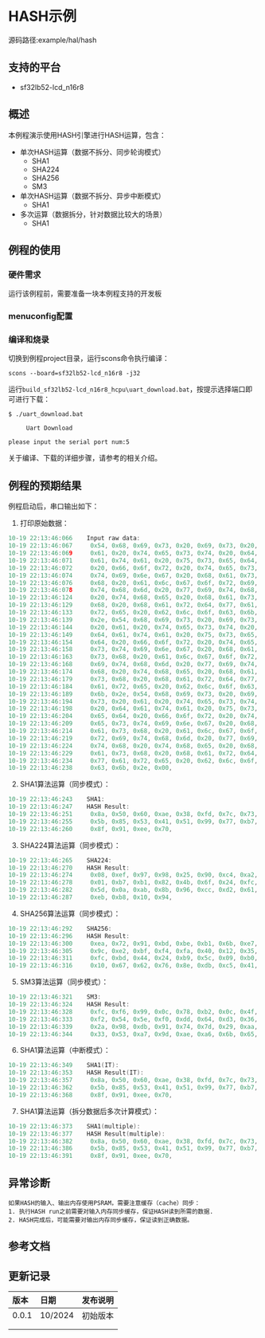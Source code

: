 # HASH示例
源码路径:example/hal/hash
## 支持的平台
<!-- 支持哪些板子和芯片平台 -->
+ sf32lb52-lcd_n16r8

## 概述
<!-- 例程简介 -->
本例程演示使用HASH引擎进行HASH运算，包含：
+ 单次HASH运算（数据不拆分、同步轮询模式）
     - SHA1
     - SHA224
     - SHA256
     - SM3
+ 单次HASH运算（数据不拆分、异步中断模式）
     - SHA1
+ 多次运算（数据拆分，针对数据比较大的场景）
     - SHA1

## 例程的使用
<!-- 说明如何使用例程，比如连接哪些硬件管脚观察波形，编译和烧写可以引用相关文档。
对于rt_device的例程，还需要把本例程用到的配置开关列出来，比如PWM例程用到了PWM1，需要在onchip菜单里使能PWM1 -->

### 硬件需求
运行该例程前，需要准备一块本例程支持的开发板

### menuconfig配置


### 编译和烧录
切换到例程project目录，运行scons命令执行编译：
```
scons --board=sf32lb52-lcd_n16r8 -j32
```
运行`build_sf32lb52-lcd_n16r8_hcpu\uart_download.bat`，按提示选择端口即可进行下载：
```
$ ./uart_download.bat

     Uart Download

please input the serial port num:5
```
关于编译、下载的详细步骤，请参考[](/quickstart/get-started.md)的相关介绍。

## 例程的预期结果
<!-- 说明例程运行结果，比如哪几个灯会亮，会打印哪些log，以便用户判断例程是否正常运行，运行结果可以结合代码分步骤说明 -->
例程启动后，串口输出如下：
1. 打印原始数据：
```c
10-19 22:13:46:066    Input raw data:
10-19 22:13:46:067     0x54, 0x68, 0x69, 0x73, 0x20, 0x69, 0x73, 0x20,
10-19 22:13:46:069     0x61, 0x20, 0x74, 0x65, 0x73, 0x74, 0x20, 0x64,
10-19 22:13:46:071     0x61, 0x74, 0x61, 0x20, 0x75, 0x73, 0x65, 0x64,
10-19 22:13:46:072     0x20, 0x66, 0x6f, 0x72, 0x20, 0x74, 0x65, 0x73,
10-19 22:13:46:074     0x74, 0x69, 0x6e, 0x67, 0x20, 0x68, 0x61, 0x73,
10-19 22:13:46:076     0x68, 0x20, 0x61, 0x6c, 0x67, 0x6f, 0x72, 0x69,
10-19 22:13:46:078     0x74, 0x68, 0x6d, 0x20, 0x77, 0x69, 0x74, 0x68,
10-19 22:13:46:124     0x20, 0x74, 0x68, 0x65, 0x20, 0x68, 0x61, 0x73,
10-19 22:13:46:129     0x68, 0x20, 0x68, 0x61, 0x72, 0x64, 0x77, 0x61,
10-19 22:13:46:133     0x72, 0x65, 0x20, 0x62, 0x6c, 0x6f, 0x63, 0x6b,
10-19 22:13:46:139     0x2e, 0x54, 0x68, 0x69, 0x73, 0x20, 0x69, 0x73,
10-19 22:13:46:144     0x20, 0x61, 0x20, 0x74, 0x65, 0x73, 0x74, 0x20,
10-19 22:13:46:149     0x64, 0x61, 0x74, 0x61, 0x20, 0x75, 0x73, 0x65,
10-19 22:13:46:154     0x64, 0x20, 0x66, 0x6f, 0x72, 0x20, 0x74, 0x65,
10-19 22:13:46:158     0x73, 0x74, 0x69, 0x6e, 0x67, 0x20, 0x68, 0x61,
10-19 22:13:46:163     0x73, 0x68, 0x20, 0x61, 0x6c, 0x67, 0x6f, 0x72,
10-19 22:13:46:168     0x69, 0x74, 0x68, 0x6d, 0x20, 0x77, 0x69, 0x74,
10-19 22:13:46:174     0x68, 0x20, 0x74, 0x68, 0x65, 0x20, 0x68, 0x61,
10-19 22:13:46:179     0x73, 0x68, 0x20, 0x68, 0x61, 0x72, 0x64, 0x77,
10-19 22:13:46:184     0x61, 0x72, 0x65, 0x20, 0x62, 0x6c, 0x6f, 0x63,
10-19 22:13:46:189     0x6b, 0x2e, 0x54, 0x68, 0x69, 0x73, 0x20, 0x69,
10-19 22:13:46:194     0x73, 0x20, 0x61, 0x20, 0x74, 0x65, 0x73, 0x74,
10-19 22:13:46:198     0x20, 0x64, 0x61, 0x74, 0x61, 0x20, 0x75, 0x73,
10-19 22:13:46:204     0x65, 0x64, 0x20, 0x66, 0x6f, 0x72, 0x20, 0x74,
10-19 22:13:46:209     0x65, 0x73, 0x74, 0x69, 0x6e, 0x67, 0x20, 0x68,
10-19 22:13:46:214     0x61, 0x73, 0x68, 0x20, 0x61, 0x6c, 0x67, 0x6f,
10-19 22:13:46:219     0x72, 0x69, 0x74, 0x68, 0x6d, 0x20, 0x77, 0x69,
10-19 22:13:46:224     0x74, 0x68, 0x20, 0x74, 0x68, 0x65, 0x20, 0x68,
10-19 22:13:46:229     0x61, 0x73, 0x68, 0x20, 0x68, 0x61, 0x72, 0x64,
10-19 22:13:46:234     0x77, 0x61, 0x72, 0x65, 0x20, 0x62, 0x6c, 0x6f,
10-19 22:13:46:238     0x63, 0x6b, 0x2e, 0x00,
```
2. SHA1算法运算（同步模式）：
```c
10-19 22:13:46:243    SHA1:
10-19 22:13:46:247    HASH Result:
10-19 22:13:46:251     0x8a, 0x50, 0x60, 0xae, 0x38, 0xfd, 0x7c, 0x73,
10-19 22:13:46:255     0x5b, 0x85, 0x53, 0x41, 0x51, 0x99, 0x77, 0xb7,
10-19 22:13:46:260     0x8f, 0x91, 0xee, 0x70,
```
3. SHA224算法运算（同步模式）：
```c
10-19 22:13:46:265    SHA224:
10-19 22:13:46:270    HASH Result:
10-19 22:13:46:274     0x08, 0xef, 0x97, 0x98, 0x25, 0x90, 0xc4, 0xa2,
10-19 22:13:46:278     0x01, 0xb7, 0xb1, 0x82, 0x4b, 0x6f, 0x24, 0xfc,
10-19 22:13:46:282     0x5d, 0x0a, 0xab, 0x8b, 0x96, 0xcc, 0xd2, 0x61,
10-19 22:13:46:287     0xeb, 0xb8, 0x10, 0x94,
```
4. SHA256算法运算（同步模式）：
```c
10-19 22:13:46:292    SHA256:
10-19 22:13:46:296    HASH Result:
10-19 22:13:46:300     0xea, 0x72, 0x91, 0xbd, 0xbe, 0xb1, 0x6b, 0xe7,
10-19 22:13:46:305     0x9c, 0xe2, 0xbf, 0xf4, 0xfa, 0x40, 0x12, 0x35,
10-19 22:13:46:311     0xfc, 0xbd, 0x44, 0x24, 0xb9, 0x5c, 0x09, 0xb0,
10-19 22:13:46:316     0x10, 0x67, 0x62, 0x76, 0x8e, 0xdb, 0xc5, 0x41,
```
5. SM3算法运算（同步模式）：
```c
10-19 22:13:46:321    SM3:
10-19 22:13:46:324    HASH Result:
10-19 22:13:46:328     0xfc, 0xf6, 0x99, 0x0c, 0x78, 0xb2, 0x0c, 0x4f,
10-19 22:13:46:333     0xf2, 0x54, 0x5e, 0xf0, 0xdd, 0x64, 0xd3, 0x36,
10-19 22:13:46:339     0x2a, 0x98, 0xdb, 0x91, 0x74, 0x7d, 0x29, 0xaa,
10-19 22:13:46:344     0x33, 0x53, 0xa7, 0x9d, 0xae, 0xa6, 0x6b, 0x65,
```
6. SHA1算法运算（中断模式）：
```c
10-19 22:13:46:349    SHA1(IT):
10-19 22:13:46:353    HASH Result(IT):
10-19 22:13:46:357     0x8a, 0x50, 0x60, 0xae, 0x38, 0xfd, 0x7c, 0x73,
10-19 22:13:46:362     0x5b, 0x85, 0x53, 0x41, 0x51, 0x99, 0x77, 0xb7,
10-19 22:13:46:368     0x8f, 0x91, 0xee, 0x70,
```
7. SHA1算法运算（拆分数据后多次计算模式）：
```c
10-19 22:13:46:373    SHA1(multiple):
10-19 22:13:46:377    HASH Result(multiple):
10-19 22:13:46:382     0x8a, 0x50, 0x60, 0xae, 0x38, 0xfd, 0x7c, 0x73,
10-19 22:13:46:386     0x5b, 0x85, 0x53, 0x41, 0x51, 0x99, 0x77, 0xb7,
10-19 22:13:46:391     0x8f, 0x91, 0xee, 0x70,
```

## 异常诊断
```{warning}
如果HASH的输入、输出内存使用PSRAM，需要注意缓存（cache）同步：  
1. 执行HASH run之前需要对输入内存同步缓存，保证HASH读到所需的数据.
2. HASH完成后，可能需要对输出内存同步缓存，保证读到正确数据。
```

## 参考文档
<!-- 对于rt_device的示例，rt-thread官网文档提供的较详细说明，可以在这里添加网页链接，例如，参考RT-Thread的[RTC文档](https://www.rt-thread.org/document/site/#/rt-thread-version/rt-thread-standard/programming-manual/device/rtc/rtc) -->

## 更新记录
|版本 |日期   |发布说明 |
|:---|:---|:---|
|0.0.1 |10/2024 |初始版本 |
| | | |
| | | |
